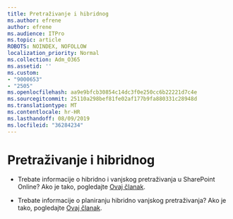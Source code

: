 ```yaml
---
title: Pretraživanje i hibridnog
ms.author: efrene
author: efrene
ms.audience: ITPro
ms.topic: article
ROBOTS: NOINDEX, NOFOLLOW
localization_priority: Normal
ms.collection: Adm_O365
ms.assetid: ''
ms.custom:
- "9000653"
- "2505"
ms.openlocfilehash: aa9e9bfcb30854c14dc3f0e250cc6b22221d7c4e
ms.sourcegitcommit: 25110a298bef81fe02af177b9fa880331c28948d
ms.translationtype: MT
ms.contentlocale: hr-HR
ms.lasthandoff: 08/09/2019
ms.locfileid: "36284234"
---
```

# <a name="search-and-hybrid"></a>Pretraživanje i hibridnog

- Trebate informacije o hibridno i vanjskog pretraživanja u SharePoint Online? Ako je tako, pogledajte [Ovaj članak](https://docs.microsoft.com/sharepoint/hybrid/hybrid-search-in-sharepoint).

- Trebate informacije o planiranju hibridno vanjskog pretraživanja?  Ako je tako, pogledajte [Ovaj članak](https://docs.microsoft.com/sharepoint/hybrid/plan-hybrid-federated-search).



